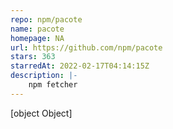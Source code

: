 ```yaml
---
repo: npm/pacote
name: pacote
homepage: NA
url: https://github.com/npm/pacote
stars: 363
starredAt: 2022-02-17T04:14:15Z
description: |-
    npm fetcher
---
```


[object Object]
